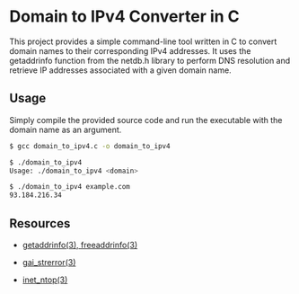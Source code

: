 # Domain to IPv4 Converter in C

This project provides a simple command-line tool written in C to convert domain names to their corresponding IPv4 addresses. It uses the getaddrinfo function from the netdb.h library to perform DNS resolution and retrieve IP addresses associated with a given domain name.

## Usage

Simply compile the provided source code and run the executable with the domain name as an argument.

```bash
$ gcc domain_to_ipv4.c -o domain_to_ipv4
```

```bash
$ ./domain_to_ipv4
Usage: ./domain_to_ipv4 <domain>
```

```bash
$ ./domain_to_ipv4 example.com
93.184.216.34
```

## Resources

- [getaddrinfo(3), freeaddrinfo(3)](https://pubs.opengroup.org/onlinepubs/9699919799/functions/getaddrinfo.html)

- [gai_strerror(3)](https://pubs.opengroup.org/onlinepubs/9699919799/functions/gai_strerror.html)

- [inet_ntop(3)](https://pubs.opengroup.org/onlinepubs/9699919799/functions/inet_ntop.html)

